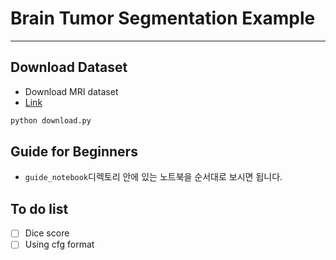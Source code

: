 # Brain Tumor Segmentation Example
---

## Download Dataset
- Download MRI dataset
- [Link](https://figshare.com/articles/dataset/brain_tumor_dataset/1512427)
```bash
python download.py
```

## Guide for Beginners
- `guide_notebook`디렉토리 안에 있는 노트북을 순서대로 보시면 됩니다.



## To do list
- [ ] Dice score 
- [ ] Using cfg format